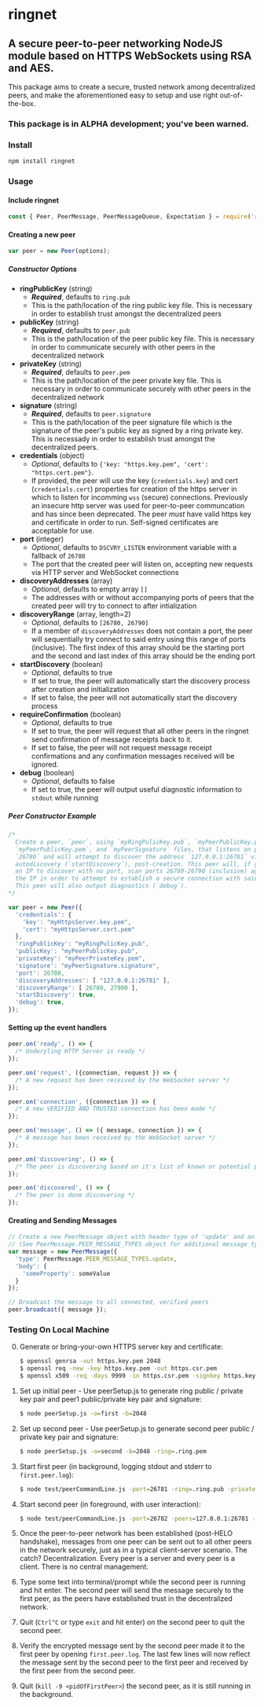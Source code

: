 # ringnet

## A secure peer-to-peer networking NodeJS module based on HTTPS WebSockets using RSA and AES.

This package aims to create a secure, trusted network among decentralized peers, and make the aforementioned easy to setup and use right out-of-the-box.

### This package is in ALPHA development; you've been warned.

### Install
```bash
npm install ringnet
```

### Usage

#### Include ringnet
```js
const { Peer, PeerMessage, PeerMessageQueue, Expectation } = require('ringnet');
```

#### Creating a new peer
```js
var peer = new Peer(options);
```

##### Constructor Options
- **ringPublicKey** (string)
  - **_Required_**, defaults to `ring.pub`
  - This is the path/location of the ring public key file. This is necessary in order to establish trust amongst the decentralized peers
- **publicKey** (string)
  - **_Required_**, defaults to `peer.pub`
  - This is the path/location of the peer public key file. This is necessary in order to communicate securely with other peers in the decentralized network
- **privateKey** (string)
  - **_Required_**, defaults to `peer.pem`
  - This is the path/location of the peer private key file. This is necessary in order to communicate securely with other peers in the decentralized network
- **signature** (string)
  - **_Required_**, defaults to `peer.signature`
  - This is the path/location of the peer signature file which is the signature of the peer's public key as signed by a ring private key. This is necessady in order to establish trust amongst the decentralized peers.
- **credentials** (object)
  - *Optional*, defaults to `{'key: "https.key.pem", 'cert': "https.cert.pem"}`.
  - If provided, the peer will use the key (`credentials.key`) and cert (`credentials.cert`) properties for creation of the https server in which to listen for incomming `wss` (secure) connections. Previously an insecure http server was used for peer-to-peer communcation and has since been deprecated. The peer *must* have valid https key and certificate in order to run. Self-signed certificates are acceptable for use.
- **port** (integer)
  - *Optional*, defaults to `DSCVRY_LISTEN` environment variable with a fallback of `26780`
  - The port that the created peer will listen on, accepting new requests via HTTP server and WebSocket connections
- **discoveryAddresses** (array)
  - *Optional*, defaults to empty array `[]`
  - The addresses with or without accompanying ports of peers that the created peer will try to connect to after intialization
- **discoveryRange** (array, length=2)
  - *Optional*, defaults to `[26780, 26790]`
  - If a member of `discoveryAddresses` does not contain a port, the peer will sequentially try connect to said entry using this range of ports (inclusive). The first index of this array should be the starting port and the second and last index of this array should be the ending port
- **startDiscovery** (boolean)
  - *Optional*, defaults to true
  - If set to true, the peer will automatically start the discovery process after creation and initialization
  - If set to false, the peer will not automatically start the discovery process
- **requireConfirmation** (boolean)
  - *Optional*, defaults to true
  - If set to true, the peer will request that all other peers in the ringnet send confirmation of message receipts back to it.
  - If set to false, the peer will not request message receipt confirmations and any confirmation messages received will be ignored.
- **debug** (boolean)
  - *Optional*, defaults to false
  - If set to true, the peer will output useful diagnostic information to `stdout` while running

##### Peer Constructor Example
```js
/*
  Create a peer, `peer`, using `myRingPulicKey.pub`, `myPeerPublicKey.pub`, 
  `myPeerPublicKey.pem`, and `myPeerSignature` files, that listens on port 
  `26780` and will attempt to discover the address `127.0.0.1:26781` via 
  autodiscovery (`startDiscovery`), post-creation. This peer will, if given 
  an IP to discover with no port, scan ports 26780-26790 (inclusive) against 
  the IP in order to attempt to establish a secure connection with said IP. 
  This peer will also output diagnostics (`debug`).
*/

var peer = new Peer({
  'credentials': {
    'key': "myHttpsServer.key.pem",
    'cert': "myHttpsServer.cert.pem"
  },
  'ringPublicKey': "myRingPulicKey.pub",
  'publicKey': "myPeerPublicKey.pub",
  'privateKey': "myPeerPrivateKey.pem",
  'signature': "myPeerSignature.signature",
  'port': 26780,
  'discoveryAddresses': [ "127.0.0.1:26781" ],
  'discoveryRange': [ 26780, 27900 ],
  'startDiscovery': true,
  'debug': true,
});
```

#### Setting up the event handlers
```js
peer.on('ready', () => {
  /* Underyling HTTP Server is ready */
});

peer.on('request', ({connection, request }) => {
  /* A new request has been received by the WebSocket server */
});

peer.on('connection', ({connection }) => {
  /* A new VERIFIED AND TRUSTED connection has been made */
});

peer.on('message', () => ({ message, connection }) => {
  /* A message has been received by the WebSocket server */
});

peer.on('discovering', () => {
  /* The peer is discovering based on it's list of known or potential peers */
});

peer.on('discovered', () => {
  /* The peer is done discovering */
});
```

#### Creating and Sending Messages
```js
// Create a new PeerMessage object with header type of 'update' and an object for its body.
// (See PeerMessage.PEER_MESSAGE_TYPES object for additional message types or to add your own)
var message = new PeerMessage({
  'type': PeerMessage.PEER_MESSAGE_TYPES.update,
  'body': {
    'someProperty': someValue
  }
});

// Broadcast the message to all connected, verified peers
peer.broadcast({ message });
```

### Testing On Local Machine
0. Generate or bring-your-own HTTPS server key and certificate:
    ```bash
    $ openssl genrsa -out https.key.pem 2048
    $ openssl req -new -key https.key.pem -out https.csr.pem
    $ openssl x509 -req -days 9999 -in https.csr.pem -signkey https.key.pem -out https.cert.pem
    ```
1. Set up initial peer - Use peerSetup.js to generate ring public / private key pair and peer1 public/private key pair and signature:

    ```bash
    $ node peerSetup.js -o=first -b=2048
    ```

2. Set up second peer - Use peerSetup.js to generate second peer public / private key pair and signature:

    ```bash
    $ node peerSetup.js -o=second -b=2048 -ring=.ring.pem
    ```

4. Start first peer (in background, logging stdout and stderr to `first.peer.log`):
    
    ```bash
    $ node test/peerCommandLine.js -port=26781 -ring=.ring.pub -private=first.peer.pem -public=first.peer.pub -signature=first.peer.signature -v -d > "first.peer.log" 2>&1 &
    ```
    
5. Start second peer (in foreground, with user interaction):
    
    ```bash
    $ node test/peerCommandLine.js -port=26782 -peers=127.0.0.1:26781 -ring=.ring.pub -private=second.peer.pem -public=second.peer.pub -signature=second.peer.signature -v
    ```
    
6. Once the peer-to-peer network has been established (post-HELO handshake), messages from one peer can be sent out to all other peers in the network securely, just as in a typical client-server scenario. The catch? Decentralization. Every peer is a server and every peer is a client. There is no central management.
7. Type some text into terminal/prompt while the second peer is running and hit enter. The second peer will send the message securely to the first peer, as the peers have established trust in the decentralized network.
8. Quit (`Ctrl^C` or type `exit` and hit enter) on the second peer to quit the second peer.
9. Verify the encrypted message sent by the second peer made it to the first peer by opening `first.peer.log`. The last few lines will now reflect the message sent by the second peer to the first peer and received by the first peer from the second peer.
10. Quit (`kill -9 <pidOfFirstPeer>`) the second peer, as it is still running in the background.